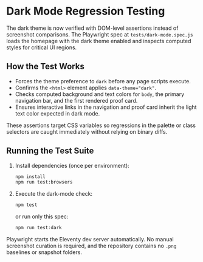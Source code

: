 # Dark Mode Regression Testing

The dark theme is now verified with DOM-level assertions instead of screenshot comparisons. The Playwright spec at `tests/dark-mode.spec.js` loads the homepage with the dark theme enabled and inspects computed styles for critical UI regions.

## How the Test Works
- Forces the theme preference to `dark` before any page scripts execute.
- Confirms the `<html>` element applies `data-theme="dark"`.
- Checks computed background and text colors for `body`, the primary navigation bar, and the first rendered proof card.
- Ensures interactive links in the navigation and proof card inherit the light text color expected in dark mode.

These assertions target CSS variables so regressions in the palette or class selectors are caught immediately without relying on binary diffs.

## Running the Test Suite
1. Install dependencies (once per environment):
   ```bash
   npm install
   npm run test:browsers
   ```
2. Execute the dark-mode check:
   ```bash
   npm test
   ```
   or run only this spec:
   ```bash
   npm run test:dark
   ```

Playwright starts the Eleventy dev server automatically. No manual screenshot curation is required, and the repository contains no `.png` baselines or snapshot folders.
